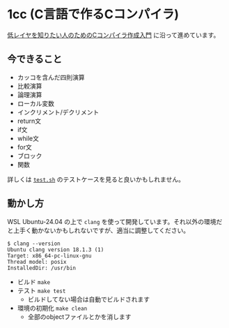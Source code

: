 # 1cc (C言語で作るCコンパイラ)

[低レイヤを知りたい人のためのCコンパイラ作成入門](https://www.sigbus.info/compilerbook) に沿って進めています。

## 今できること

- カッコを含んだ四則演算
- 比較演算
- 論理演算
- ローカル変数
- インクリメント/デクリメント
- return文
- if文
- while文
- for文
- ブロック
- 関数

詳しくは [`test.sh`](./test.sh) のテストケースを見ると良いかもしれません。

## 動かし方

WSL Ubuntu-24.04 の上で `clang` を使って開発しています。それ以外の環境だと上手く動かないかもしれないですが、適当に調整してください。

```
$ clang --version
Ubuntu clang version 18.1.3 (1)
Target: x86_64-pc-linux-gnu
Thread model: posix
InstalledDir: /usr/bin
```

- ビルド `make`
- テスト `make test`
  - ビルドしてない場合は自動でビルドされます
- 環境の初期化 `make clean`
  - 全部のobjectファイルとかを消します
